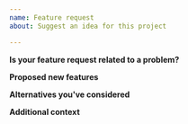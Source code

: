 ```yaml
---
name: Feature request
about: Suggest an idea for this project

---
```


<!--
Text in these brackets are comments, and won't be visible when you submit your
issue. Please read before submitting.
-->

**Is your feature request related to a problem?**
<!-- Describe the problem that requires new features -->

**Proposed new features**
<!--
Any ideas on the methods are welcome, but especially a clear description of the
output the requested feature would produce.
-->

**Alternatives you've considered**
<!-- Any alternative solutions, workarounds, or features you've considered. -->

**Additional context**
<!-- Add any other context or screenshots about the feature request here. -->
